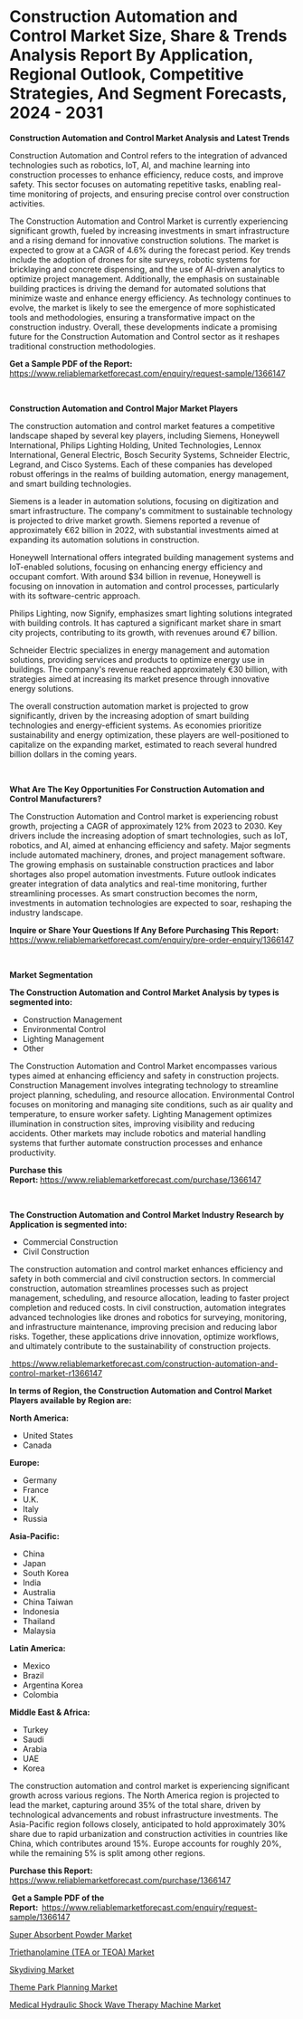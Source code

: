 <p><h1>Construction Automation and Control Market Size, Share & Trends Analysis Report By Application, Regional Outlook, Competitive Strategies, And Segment Forecasts, 2024 - 2031</h1></p><p><strong>Construction Automation and Control Market Analysis and Latest Trends</strong></p>
<p><p>Construction Automation and Control refers to the integration of advanced technologies such as robotics, IoT, AI, and machine learning into construction processes to enhance efficiency, reduce costs, and improve safety. This sector focuses on automating repetitive tasks, enabling real-time monitoring of projects, and ensuring precise control over construction activities.</p><p>The Construction Automation and Control Market is currently experiencing significant growth, fueled by increasing investments in smart infrastructure and a rising demand for innovative construction solutions. The market is expected to grow at a CAGR of 4.6% during the forecast period. Key trends include the adoption of drones for site surveys, robotic systems for bricklaying and concrete dispensing, and the use of AI-driven analytics to optimize project management. Additionally, the emphasis on sustainable building practices is driving the demand for automated solutions that minimize waste and enhance energy efficiency. As technology continues to evolve, the market is likely to see the emergence of more sophisticated tools and methodologies, ensuring a transformative impact on the construction industry. Overall, these developments indicate a promising future for the Construction Automation and Control sector as it reshapes traditional construction methodologies.</p></p>
<p><strong>Get a Sample PDF of the Report:&nbsp;</strong> <a href="https://www.reliablemarketforecast.com/enquiry/request-sample/1366147?utm_campaign=1134&utm_medium=2&utm_source=Github&utm_content=ia&utm_term=06122024&utm_id=construction-automation-and-control">https://www.reliablemarketforecast.com/enquiry/request-sample/1366147</a></p>
<p>&nbsp;</p>
<p><strong>Construction Automation and Control Major Market Players</strong></p>
<p><p>The construction automation and control market features a competitive landscape shaped by several key players, including Siemens, Honeywell International, Philips Lighting Holding, United Technologies, Lennox International, General Electric, Bosch Security Systems, Schneider Electric, Legrand, and Cisco Systems. Each of these companies has developed robust offerings in the realms of building automation, energy management, and smart building technologies.</p><p>Siemens is a leader in automation solutions, focusing on digitization and smart infrastructure. The company's commitment to sustainable technology is projected to drive market growth. Siemens reported a revenue of approximately €62 billion in 2022, with substantial investments aimed at expanding its automation solutions in construction.</p><p>Honeywell International offers integrated building management systems and IoT-enabled solutions, focusing on enhancing energy efficiency and occupant comfort. With around $34 billion in revenue, Honeywell is focusing on innovation in automation and control processes, particularly with its software-centric approach.</p><p>Philips Lighting, now Signify, emphasizes smart lighting solutions integrated with building controls. It has captured a significant market share in smart city projects, contributing to its growth, with revenues around €7 billion.</p><p>Schneider Electric specializes in energy management and automation solutions, providing services and products to optimize energy use in buildings. The company's revenue reached approximately €30 billion, with strategies aimed at increasing its market presence through innovative energy solutions.</p><p>The overall construction automation market is projected to grow significantly, driven by the increasing adoption of smart building technologies and energy-efficient systems. As economies prioritize sustainability and energy optimization, these players are well-positioned to capitalize on the expanding market, estimated to reach several hundred billion dollars in the coming years.</p></p>
<p>&nbsp;</p>
<p><strong>What Are The Key Opportunities For Construction Automation and Control Manufacturers?</strong></p>
<p><p>The Construction Automation and Control market is experiencing robust growth, projecting a CAGR of approximately 12% from 2023 to 2030. Key drivers include the increasing adoption of smart technologies, such as IoT, robotics, and AI, aimed at enhancing efficiency and safety. Major segments include automated machinery, drones, and project management software. The growing emphasis on sustainable construction practices and labor shortages also propel automation investments. Future outlook indicates greater integration of data analytics and real-time monitoring, further streamlining processes. As smart construction becomes the norm, investments in automation technologies are expected to soar, reshaping the industry landscape.</p></p>
<p><strong>Inquire or Share Your Questions If Any Before Purchasing This Report:</strong> <a href="https://www.reliablemarketforecast.com/enquiry/pre-order-enquiry/1366147?utm_campaign=1134&utm_medium=2&utm_source=Github&utm_content=ia&utm_term=06122024&utm_id=construction-automation-and-control">https://www.reliablemarketforecast.com/enquiry/pre-order-enquiry/1366147</a></p>
<p>&nbsp;</p>
<p><strong>Market Segmentation</strong></p>
<p><strong>The Construction Automation and Control Market Analysis by types is segmented into:</strong></p>
<p><ul><li>Construction Management</li><li>Environmental Control</li><li>Lighting Management</li><li>Other</li></ul></p>
<p><p>The Construction Automation and Control Market encompasses various types aimed at enhancing efficiency and safety in construction projects. Construction Management involves integrating technology to streamline project planning, scheduling, and resource allocation. Environmental Control focuses on monitoring and managing site conditions, such as air quality and temperature, to ensure worker safety. Lighting Management optimizes illumination in construction sites, improving visibility and reducing accidents. Other markets may include robotics and material handling systems that further automate construction processes and enhance productivity.</p></p>
<p><strong>Purchase this Report:&nbsp;</strong><a href="https://www.reliablemarketforecast.com/purchase/1366147?utm_campaign=1134&utm_medium=2&utm_source=Github&utm_content=ia&utm_term=06122024&utm_id=construction-automation-and-control">https://www.reliablemarketforecast.com/purchase/1366147</a></p>
<p>&nbsp;</p>
<p><strong>The Construction Automation and Control Market Industry Research by Application is segmented into:</strong></p>
<p><ul><li>Commercial Construction</li><li>Civil Construction</li></ul></p>
<p><p>The construction automation and control market enhances efficiency and safety in both commercial and civil construction sectors. In commercial construction, automation streamlines processes such as project management, scheduling, and resource allocation, leading to faster project completion and reduced costs. In civil construction, automation integrates advanced technologies like drones and robotics for surveying, monitoring, and infrastructure maintenance, improving precision and reducing labor risks. Together, these applications drive innovation, optimize workflows, and ultimately contribute to the sustainability of construction projects.</p></p>
<p><a href="https://www.reliablemarketforecast.com/construction-automation-and-control-market-r1366147?utm_campaign=1134&utm_medium=2&utm_source=Github&utm_content=ia&utm_term=06122024&utm_id=construction-automation-and-control">&nbsp;https://www.reliablemarketforecast.com/construction-automation-and-control-market-r1366147</a></p>
<p><strong>In terms of Region, the Construction Automation and Control Market Players available by Region are:</strong></p>
<p>
    <p> <strong> North America: </strong>
        <ul>
            <li>United States</li>
            <li>Canada</li>
        </ul>
        </p> 
    <p> <strong> Europe: </strong>
        <ul>
            <li>Germany</li>
            <li>France</li>
            <li>U.K.</li>
            <li>Italy</li>
            <li>Russia</li>
        </ul>
        </p> 
    <p> <strong> Asia-Pacific: </strong>
        <ul>
            <li>China</li>
            <li>Japan</li>
            <li>South Korea</li>
            <li>India</li>
            <li>Australia</li>
            <li>China Taiwan</li>
            <li>Indonesia</li>
            <li>Thailand</li>
            <li>Malaysia</li>
        </ul>
        </p> 
    <p> <strong> Latin America: </strong>
        <ul>
            <li>Mexico</li>
            <li>Brazil</li>
            <li>Argentina Korea</li>
            <li>Colombia</li>
        </ul>
        </p> 
    <p> <strong> Middle East & Africa: </strong>
        <ul>
            <li>Turkey</li>
            <li>Saudi</li>
            <li>Arabia</li>
            <li>UAE</li>
            <li>Korea</li>
        </ul>
    </p>
    </p>
<p><p>The construction automation and control market is experiencing significant growth across various regions. The North America region is projected to lead the market, capturing around 35% of the total share, driven by technological advancements and robust infrastructure investments. The Asia-Pacific region follows closely, anticipated to hold approximately 30% share due to rapid urbanization and construction activities in countries like China, which contributes around 15%. Europe accounts for roughly 20%, while the remaining 5% is split among other regions.</p></p>
<p><strong>Purchase this Report: </strong><a href="https://www.reliablemarketforecast.com/purchase/1366147?utm_campaign=1134&utm_medium=2&utm_source=Github&utm_content=ia&utm_term=06122024&utm_id=construction-automation-and-control">https://www.reliablemarketforecast.com/purchase/1366147</a></p>
<p>&nbsp;<strong>Get a Sample PDF of the Report:&nbsp;&nbsp;</strong><a href="https://www.reliablemarketforecast.com/enquiry/request-sample/1366147?utm_campaign=1134&utm_medium=2&utm_source=Github&utm_content=ia&utm_term=06122024&utm_id=construction-automation-and-control">https://www.reliablemarketforecast.com/enquiry/request-sample/1366147</a></p>
<p><strong></strong></p>
<p><p><a href="https://issuu.com/reportprime-2/docs/super-absorbent-powder-market-size-2030.pptx?utm_campaign=1134&utm_medium=2&utm_source=Github&utm_content=ia&utm_term=06122024&utm_id=construction-automation-and-control">Super Absorbent Powder Market</a></p><p><a href="https://github.com/BryceTownsendr/Market-Research-Report-List-7/blob/main/triethanolamine-tea-or-teoa-market.md?utm_campaign=1134&utm_medium=2&utm_source=Github&utm_content=ia&utm_term=06122024&utm_id=construction-automation-and-control">Triethanolamine (TEA or TEOA) Market</a></p><p><a href="https://www.linkedin.com/pulse/skydiving-market-trends-insights-type-application-analysis-2mrve?utm_campaign=1134&utm_medium=2&utm_source=Github&utm_content=ia&utm_term=06122024&utm_id=construction-automation-and-control">Skydiving Market</a></p><p><a href="https://www.linkedin.com/pulse/theme-park-planning-industry-research-report-future-market-8eute?utm_campaign=1134&utm_medium=2&utm_source=Github&utm_content=ia&utm_term=06122024&utm_id=construction-automation-and-control">Theme Park Planning Market</a></p><p><a href="https://issuu.com/reportprime-2/docs/medical-hydraulic-shock-wave-therapy-machine-marke?utm_campaign=1134&utm_medium=2&utm_source=Github&utm_content=ia&utm_term=06122024&utm_id=construction-automation-and-control">Medical Hydraulic Shock Wave Therapy Machine Market</a></p></p>